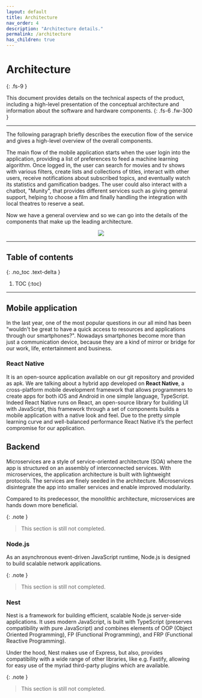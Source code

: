 ```yaml
---
layout: default
title: Architecture
nav_order: 4
description: "Architecture details."
permalink: /architecture
has_children: true
---
```


# Architecture
{: .fs-9 }

This document provides details on the technical aspects of the product, including a high-level presentation of the conceptual architecture and information about the software and hardware components.
{: .fs-6 .fw-300 }

---

The following paragraph briefly describes the execution flow of the service and gives a high-level overview of the overall components. 

The main flow of the mobile application starts when the user login into the application, providing a list of preferences to feed a machine learning algorithm. Once logged in, the user can search for movies and tv shows with various filters, create lists and collections of titles, interact with other users, receive notifications about subscribed topics, and eventually watch its statistics and gamification badges.
The user could also interact with a chatbot, "Munity", that provides different services such as giving general support, helping to choose a film and finally handling the integration with local theatres to reserve a seat.

Now we have a general overview and so we can go into the details of the components that make up the leading architecture.

<p align="center">
<img src="{{site.baseurl}}/assets/images/Architecture.png"/>
</p>

---

## Table of contents
{: .no_toc .text-delta }

1. TOC
{:toc}

---

## <a id="app"></a>Mobile application
In the last year, one of the most popular questions in our all mind has been "wouldn't be great to have a quick access to resources and applications through our smartphones?". Nowadays smartphones become more than just a communication device, because they are a kind of mirror or bridge for our work, life, entertainment and business. 

### React Native

It is an open-source application available on our git repository and provided as apk. We are talking about a hybrid app developed on **React Native**, a cross-platform mobile development framework that allows programmers to create apps for both iOS and Android in one simple language, TypeScript. Indeed React Native runs on React, an open-source library for building UI with JavaScript, this framework through a set of components builds a mobile application with a native look and feel. Due to the pretty simple learning curve and well-balanced performance React Native it’s the perfect compromise for our application.

## <a id="mcs"></a>Backend

Microservices are a style of service-oriented architecture (SOA) where the app is structured on an assembly of interconnected services. With microservices, the application architecture is built with lightweight protocols. The services are finely seeded in the architecture. Microservices disintegrate the app into smaller services and enable improved modularity. 

Compared to its predecessor, the monolithic architecture, microservices are hands down more beneficial. 

{: .note }
> This section is still not completed.


### Node.js
As an asynchronous event-driven JavaScript runtime, Node.js is designed to build scalable network applications. 

{: .note }
> This section is still not completed.

### Nest
Nest is a framework for building efficient, scalable Node.js server-side applications. It uses modern JavaScript, is built with TypeScript (preserves compatibility with pure JavaScript) and combines elements of OOP (Object Oriented Programming), FP (Functional Programming), and FRP (Functional Reactive Programming).

Under the hood, Nest makes use of Express, but also, provides compatibility with a wide range of other libraries, like e.g. Fastify, allowing for easy use of the myriad third-party plugins which are available.

{: .note }
> This section is still not completed.
